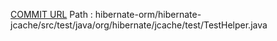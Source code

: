 [COMMIT URL](https://github.com/hibernate/hibernate-orm/commit/63cc63b386a910d859f32329791d3e419f63a46c)
Path : hibernate-orm/hibernate-jcache/src/test/java/org/hibernate/jcache/test/TestHelper.java